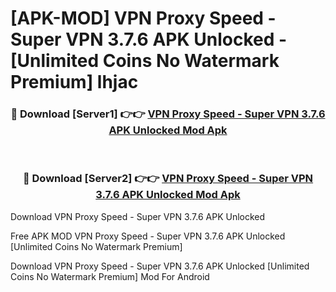 # [APK-MOD] VPN Proxy Speed - Super VPN 3.7.6 APK Unlocked - [Unlimited Coins No Watermark Premium] lhjac



<div align="center">
<h3>🔴 Download [Server1] 👉👉 <a href="https://momento.my/?title=VPN_Proxy_Speed_-_Super_VPN_3.7.6_APK_Unlocked">VPN Proxy Speed - Super VPN 3.7.6 APK Unlocked Mod Apk</a></h3><br>

<h3>🔴 Download [Server2] 👉👉 <a href="https://momento.my/?title=VPN_Proxy_Speed_-_Super_VPN_3.7.6_APK_Unlocked">VPN Proxy Speed - Super VPN 3.7.6 APK Unlocked Mod Apk</a></h3>
</div>



Download VPN Proxy Speed - Super VPN 3.7.6 APK Unlocked 

Free APK MOD VPN Proxy Speed - Super VPN 3.7.6 APK Unlocked [Unlimited Coins No Watermark Premium]

Download VPN Proxy Speed - Super VPN 3.7.6 APK Unlocked [Unlimited Coins No Watermark Premium] Mod For Android
